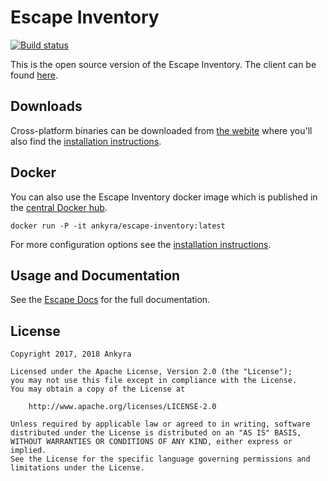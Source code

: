 # Escape Inventory

[![Build status](https://circleci.com/gh/ankyra/escape-inventory.svg?style=shield&circle-token=8423f6a5c860934d1c911eaedcca6ab21ddfac51)](https://circleci.com/gh/ankyra/escape-inventory) 

This is the open source version of the Escape Inventory. The client can be found 
[here](https://github.com/ankyra/escape).

## Downloads

Cross-platform binaries can be downloaded from [the
webite](https://escape.ankyra.io/downloads/) where you'll also find the
[installation
instructions](https://escape.ankyra.io/docs/inventory-installation/).

## Docker

You can also use the Escape Inventory docker image which is published in the [central
Docker hub](https://hub.docker.com/r/ankyra/escape-inventory/).

`docker run -P -it ankyra/escape-inventory:latest`

For more configuration options see the [installation
instructions](https://escape.ankyra.io/docs/inventory-installation/).

## Usage and Documentation

See the [Escape Docs](https://escape.ankyra.io/docs/) for the full documentation.

## License

```
Copyright 2017, 2018 Ankyra

Licensed under the Apache License, Version 2.0 (the "License");
you may not use this file except in compliance with the License.
You may obtain a copy of the License at

    http://www.apache.org/licenses/LICENSE-2.0

Unless required by applicable law or agreed to in writing, software
distributed under the License is distributed on an "AS IS" BASIS,
WITHOUT WARRANTIES OR CONDITIONS OF ANY KIND, either express or implied.
See the License for the specific language governing permissions and
limitations under the License.
```
